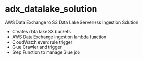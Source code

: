 # adx_datalake_solution
AWS Data Exchange to S3 Data Lake Serverless Ingestion Solution

- Creates data lake S3 buckets
- AWS Data Exchange ingestion lambda function
- CloudWatch event rule trigger 
- Glue Crawler and trigger
- Step Function to manage Glue job
